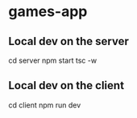 # games-app

## Local dev on the server
cd server
npm start
tsc -w

## Local dev on the client
cd client
npm run dev